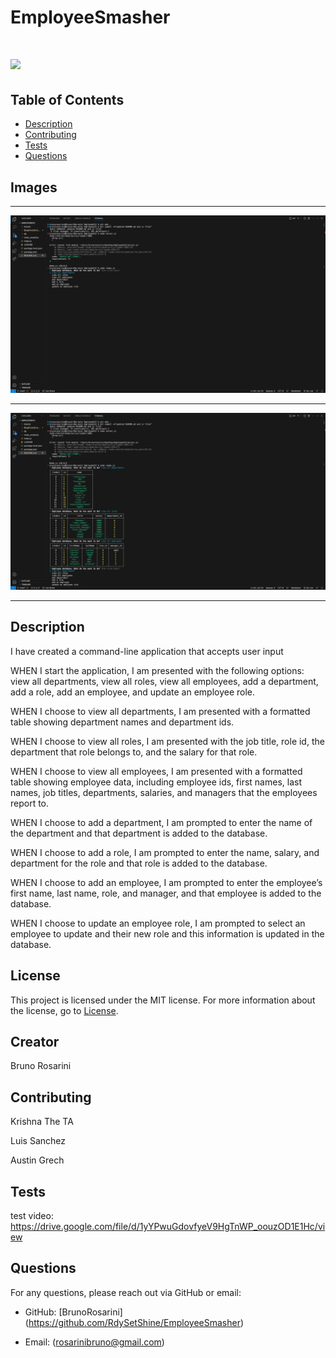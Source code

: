 # EmployeeSmasher

# ![](https://img.shields.io/badge/license-MIT-brightgreen)

## Table of Contents

- [Description](#description)
- [Contributing](#contributing)
- [Tests](#tests)
- [Questions](#questions)

## Images

---
![Alt text](Assets/EmployeeS1.jpeg)


---
![Alt text](Assets/EmployeeS2.jpeg)

---

## Description

I have created a command-line application that accepts user input

WHEN I start the application, I am presented with the following options: view all departments, view all roles, view all employees, add a department, add a role, add an employee, and update an employee role.

WHEN I choose to view all departments, I am presented with a formatted table showing department names and department ids.

WHEN I choose to view all roles, I am presented with the job title, role id, the department that role belongs to, and the salary for that role.

WHEN I choose to view all employees, I am presented with a formatted table showing employee data, including employee ids, first names, last names, job titles, departments, salaries, and managers that the employees report to.

WHEN I choose to add a department, I am prompted to enter the name of the department and that department is added to the database.

WHEN I choose to add a role, I am prompted to enter the name, salary, and department for the role and that role is added to the database.

WHEN I choose to add an employee, I am prompted to enter the employee’s first name, last name, role, and manager, and that employee is added to the database.

WHEN I choose to update an employee role, I am prompted to select an employee to update and their new role and this information is updated in the database.

## License

This project is licensed under the MIT license. For more information about the license, go to [License](https://choosealicense.com/licenses/mit/).

## Creator

Bruno Rosarini

## Contributing

Krishna The TA

Luis Sanchez

Austin Grech

## Tests

test video: https://drive.google.com/file/d/1yYPwuGdovfyeV9HgTnWP_oouzOD1E1Hc/view

## Questions

For any questions, please reach out via GitHub or email:

- GitHub: [BrunoRosarini] (https://github.com/RdySetShine/EmployeeSmasher)

- Email: (rosarinibruno@gmail.com)